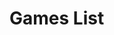---
---

<h1>Games List</h1>

<div id="GamesList">
</div>




<script>
var MinDivWidth = 1;
var MinDivOuterWidth = 1;




function GamesListWidthResize() {
	var SectionWidth = $("#GamesList").width();
	var DivWidth;

	DivWidth = SectionWidth / parseInt(SectionWidth / MinDivOuterWidth);
	$("#GamesList div").outerWidth(DivWidth);
}





$(document).ready(function(){
	var BGGIDList = "";
	var html = "";

	$.get(
		"{{ 'Games/GamesList.xml' | relative_url }}"
		,function(data){
			BGGIDList = $(data).find("Games Game").map(function(){
				return $(this).attr("id");
			})
			.get()
			.join();
		}
	)
	.done(function(){
		$.get(
			"{{ site.bggapi-thing }}" + BGGIDList
			,function(data){
				var item = $(data).find("items item");

				item.sort(function(a,b){
					return ($(a).find("name[type='primary']").attr("value") > $(b).find("name[type='primary']").attr("value")) ? 1 : 0;
				});

				item.each(function(i,v){
html += ""
+ 	"<div>"
+ "		<a href='Games/?bggid=" + $(v).attr("id") + "'>"
+ "			<span class='thumbnail'><img src='" + $(v).find("thumbnail").text() + "'></span>"
+ "			<span>" + $(v).find("name[type='primary']").attr("value") + "</span>"
+ "		</a>"
+ "	</div>";
				});
			}
		)
		.done(function(){
			$("#GamesList").html(html);

			MinDivWidth = $("#GamesList div").width();
			MinDivOuterWidth = $("#GamesList div").outerWidth(true);
			GamesListWidthResize();
			$(window).resize(function(){
				GamesListWidthResize();
			});
		});
	});
});
</script>
